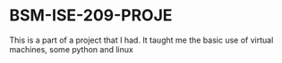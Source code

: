 # BSM-ISE-209-PROJE
This is a part of a project that I had. It taught me the basic use of virtual machines, some python and linux 
